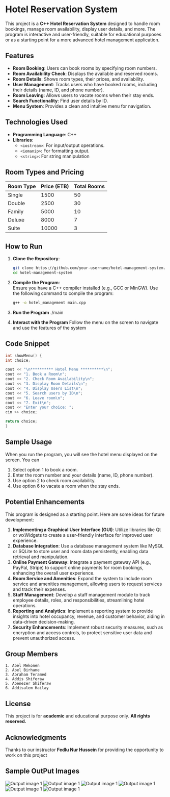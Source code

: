 # Hotel Reservation System

This project is a **C++ Hotel Reservation System** designed to handle room bookings, manage room availability, display user details, and more. The program is interactive and user-friendly, suitable for educational purposes or as a starting point for a more advanced hotel management application.

## Features

- **Room Booking**: Users can book rooms by specifying room numbers.
- **Room Availability Check**: Displays the available and reserved rooms.
- **Room Details**: Shows room types, their prices, and availability.
- **User Management**: Tracks users who have booked rooms, including their details (name, ID, and phone number).
- **Room Leaving**: Allows users to vacate rooms when their stay ends.
- **Search Functionality**: Find user details by ID.
- **Menu System**: Provides a clean and intuitive menu for navigation.

## Technologies Used

- **Programming Language**: C++
- **Libraries**:
  - `<iostream>`: For input/output operations.
  - `<iomanip>`: For formatting output.
  - `<string>`: For string manipulation

## Room Types and Pricing

| Room Type  | Price (ETB) | Total Rooms |  
|------------|-------------|-------------|  
| Single     | 1500        | 50          |  
| Double     | 2500        | 30          |  
| Family     | 5000        | 10          |  
| Deluxe     | 8000        | 7           |  
| Suite      | 10000       | 3           |  

## How to Run

1. **Clone the Repository**:
   ```bash
   git clone https://github.com/your-username/hotel-management-system.git
   cd hotel-management-system

2. **Compile the Program**:  
   Ensure you have a C++ compiler installed (e.g., GCC or MinGW). Use the following command to compile the program:  
   ```bash
   g++ -o hotel_management main.cpp

3. **Run the Program**
    ./main

4. **Interact with the Program**
    Follow the menu on the screen to navigate and use the features of the system


## Code Snippet
```C++
int showMenu() {
int choice;

cout << "\n********** Hotel Menu **********\n";
cout << "1. Book a Room\n";
cout << "2. Check Room Availability\n";
cout << "3. Display Room Details\n";
cout << "4. Display Users List\n";
cout << "5. Search users by ID\n";
cout << "6. Leave room\n";
cout << "7. Exit\n";
cout << "Enter your choice: ";
cin >> choice;

return choice;
}
```


## Sample Usage
When you run the program, you will see the hotel menu displayed on the screen. You can

1. Select option 1 to book a room.
2. Enter the room number and your details (name, ID, phone number).
3. Use option 2 to check room availability.
4. Use option 6 to vacate a room when the stay ends.

## Potential Enhancements
This program is designed as a starting point. Here are some ideas for future development:

1. **Implementing a Graphical User Interface (GUI)**: Utilize libraries like Qt or wxWidgets to create a user-friendly interface for improved user experience.
2. **Database Integration**: Use a database management system like MySQL or SQLite to store user and room data persistently, enabling data retrieval and manipulation.
3. **Online Payment Gateway**: Integrate a payment gateway API (e.g., PayPal, Stripe) to support online payments for room bookings, enhancing the overall user experience.
4. **Room Service and Amenities**: Expand the system to include room service and amenities management, allowing users to request services and track their expenses.
5. **Staff Management**: Develop a staff management module to track employee details, roles, and responsibilities, streamlining hotel operations.
6. **Reporting and Analytics**: Implement a reporting system to provide insights into hotel occupancy, revenue, and customer behavior, aiding in data-driven decision-making.
7. **Security Enhancements**: Implement robust security measures, such as encryption and access controls, to protect sensitive user data and prevent unauthorized access.


## Group Members
    1. Abel Mekonen
    2. Abel Birhane
    3. Abraham Teramed
    4. Addis Shiferaw
    5. Abenezer Shiferaw
    6. Addisalem Hailay


## License 
This project is for **academic** and educational purpose only. **All rights reserved.**


## Acknowledgments
Thanks to our instructor **Fedlu Nur Hussein**  for providing the opportunity to work on this project




## Sample OutPut Images

![Output image 1](<./Output Screenshots/image 1.png>)
![Output image 1](<./Output Screenshots/image 2.png>)
![Output image 1](<./Output Screenshots/image 3.png>)
![Output image 1](<./Output Screenshots/image 4.png>)
![Output image 1](<./Output Screenshots/image 5.png>)
![Output image 1](<./Output Screenshots/image 6.png>)
